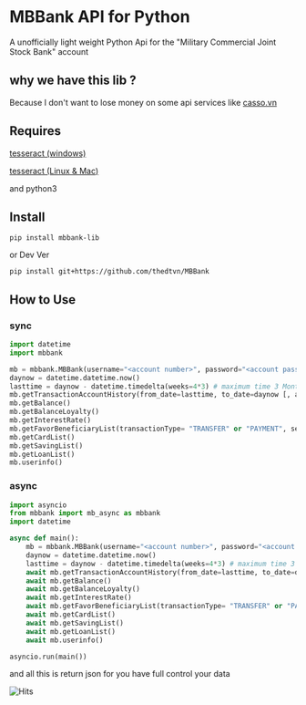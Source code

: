# MBBank API for Python
A unofficially light weight Python Api for the "Military Commercial Joint Stock Bank" account

## why we  have this lib ?

Because I don't want to lose money on some api services like [casso.vn](https://casso.vn/)

## Requires
   [tesseract (windows)](https://github.com/UB-Mannheim/tesseract/wiki)
    
   [tesseract (Linux & Mac)](https://github.com/tesseract-ocr/tessdoc/blob/main/Installation.md)
 

   and python3
 
## Install
    pip install mbbank-lib
   or Dev Ver
   
    pip install git+https://github.com/thedtvn/MBBank

## How to Use

### sync
```py
import datetime
import mbbank

mb = mbbank.MBBank(username="<account number>", password="<account password>" [, tesseract_path="path/to/tesseract"])
daynow = datetime.datetime.now()
lasttime = daynow - datetime.timedelta(weeks=4*3) # maximum time 3 Month
mb.getTransactionAccountHistory(from_date=lasttime, to_date=daynow [, accountNo="<sub account number default is main account number>"])
mb.getBalance()
mb.getBalanceLoyalty()
mb.getInterestRate()
mb.getFavorBeneficiaryList(transactionType= "TRANSFER" or "PAYMENT", searchType="MOST" or "LATEST")
mb.getCardList()
mb.getSavingList()
mb.getLoanList()
mb.userinfo()
```

### async
```py
import asyncio
from mbbank import mb_async as mbbank
import datetime

async def main():
    mb = mbbank.MBBank(username="<account number>", password="<account password>" [, tesseract_path="path/to/tesseract"])
    daynow = datetime.datetime.now()
    lasttime = daynow - datetime.timedelta(weeks=4*3) # maximum time 3 Month
    await mb.getTransactionAccountHistory(from_date=lasttime, to_date=daynow [, accountNo="<sub account number default is main account number>"])
    await mb.getBalance()
    await mb.getBalanceLoyalty()
    await mb.getInterestRate()
    await mb.getFavorBeneficiaryList(transactionType= "TRANSFER" or "PAYMENT", searchType="MOST" or "LATEST")
    await mb.getCardList()
    await mb.getSavingList()
    await mb.getLoanList()
    await mb.userinfo()

asyncio.run(main())
```
and all this is return json for you have full control your data

![Hits](https://hits.seeyoufarm.com/api/count/incr/badge.svg?url=https%3A%2F%2Fgithub.com%2Fthedtvn%2FMBBank&count_bg=%2379C83D&title_bg=%23555555&icon=python.svg&icon_color=%23E7E7E7&title=Views+Counter&edge_flat=false)